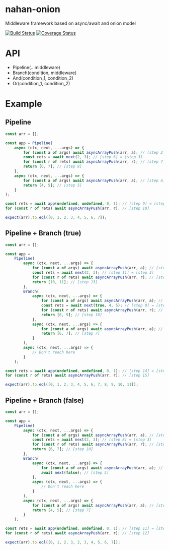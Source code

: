 # nahan-onion

Middleware framework based on async/await and onion model

[![Build Status][travis-ci-image]][travis-ci-url]
[![Coverage Status][coveralls-image]][coveralls-url]

[travis-ci-image]: https://travis-ci.org/LabMemNo003/nahan-onion.svg?branch=master
[travis-ci-url]: https://travis-ci.org/LabMemNo003/nahan-onion
[coveralls-image]: https://coveralls.io/repos/github/LabMemNo003/nahan-onion/badge.svg?branch=master
[coveralls-url]: https://coveralls.io/github/LabMemNo003/nahan-onion?branch=master

# API

+ Pipeline(...middleware)
+ Branch(condition, middleware)
+ And(condition_1, condition_2)
+ Or(condition_1, condition_2)

# Example

## Pipeline

``` javascript
const arr = [];

const app = Pipeline(
    async (ctx, next, ...args) => {
        for (const a of args) await asyncArrayPush(arr, a); // [step 2]
        const rets = await next(2, 3); // [step 6] = [step 3]
        for (const r of rets) await asyncArrayPush(arr, r); // [step 7]
        return [6, 7]; // [step 8]
    },
    async (ctx, next, ...args) => {
        for (const a of args) await asyncArrayPush(arr, a); // [step 4]
        return [4, 5]; // [step 5]
    }
);

const rets = await app(undefined, undefined, 0, 1); // [step 9] = [step 1]
for (const r of rets) await asyncArrayPush(arr, r); // [step 10]

expect(arr).to.eql([0, 1, 2, 3, 4, 5, 6, 7]);
```

## Pipeline + Branch (true)

``` javascript
const arr = [];

const app =
    Pipeline(
        async (ctx, next, ...args) => {
            for (const a of args) await asyncArrayPush(arr, a); // [step 2]
            const rets = await next(2, 3); // [step 11] = [step 3]
            for (const r of rets) await asyncArrayPush(arr, r); // [step 12]
            return [10, 11]; // [step 13]
        },
        Branch(
            async (ctx, next, ...args) => {
                for (const a of args) await asyncArrayPush(arr, a); // [step 4]
                const rets = await next(true, 4, 5); // [step 8] = [step 5]
                for (const r of rets) await asyncArrayPush(arr, r); // [step 9]
                return [8, 9]; // [step 10]
            },
            async (ctx, next, ...args) => {
                for (const a of args) await asyncArrayPush(arr, a); // = [step 6]
                return [6, 7]; // [step 7]
            }
        ),
        async (ctx, next, ...args) => {
            // Don't reach here
        }
    );

const rets = await app(undefined, undefined, 0, 1); // [step 14] = [step 1]
for (const r of rets) await asyncArrayPush(arr, r); // [step 15]

expect(arr).to.eql([0, 1, 2, 3, 4, 5, 6, 7, 8, 9, 10, 11]);
```

## Pipeline + Branch (false)

``` javascript
const arr = [];

const app =
    Pipeline(
        async (ctx, next, ...args) => {
            for (const a of args) await asyncArrayPush(arr, a); // [step 2]
            const rets = await next(2, 3); // [step 8] = [step 3]
            for (const r of rets) await asyncArrayPush(arr, r); // [step 9]
            return [6, 7]; // [step 10]
        },
        Branch(
            async (ctx, next, ...args) => {
                for (const a of args) await asyncArrayPush(arr, a); // [step 4]
                await next(false); // [step 5]
            },
            async (ctx, next, ...args) => {
                // Don't reach here
            }
        ),
        async (ctx, next, ...args) => {
            for (const a of args) await asyncArrayPush(arr, a); // [step 6]
            return [4, 5]; // [step 7]
        }
    );

const rets = await app(undefined, undefined, 0, 1); // [step 11] = [step 1]
for (const r of rets) await asyncArrayPush(arr, r); // [step 12]

expect(arr).to.eql([0, 1, 2, 3, 2, 3, 4, 5, 6, 7]);
```
